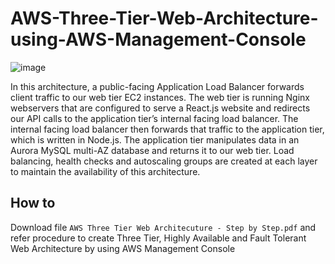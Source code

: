 # AWS-Three-Tier-Web-Architecture-using-AWS-Management-Console

![image](https://github.com/user-attachments/assets/31e05999-6825-4515-b694-ec36b23c0fde)

In this architecture, a public-facing Application Load Balancer forwards client traffic to our web tier EC2 instances. The web tier is running Nginx webservers that are configured to serve a React.js website and redirects our API calls to the application tier’s internal facing load balancer. The internal facing load balancer then forwards that traffic to the application tier, which is written in Node.js. The application tier manipulates data in an Aurora MySQL multi-AZ database and returns it to our web tier. Load balancing, health checks and autoscaling groups are created at each layer to maintain the availability of this architecture.

## How to

Download file `AWS Three Tier Web Architecuture - Step by Step.pdf` and refer procedure to create Three Tier, Highly Available and Fault Tolerant Web Architecture by using AWS Management Console



